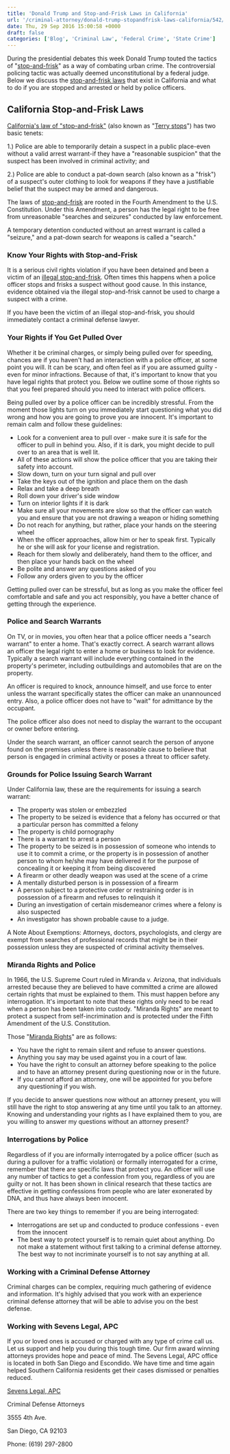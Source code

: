 ```yaml
---
title: 'Donald Trump and Stop-and-Frisk Laws in California'
url: '/criminal-attorney/donald-trump-stopandfrisk-laws-california/542/'
date: Thu, 29 Sep 2016 15:00:58 +0000
draft: false
categories: ['Blog', 'Criminal Law', 'Federal Crime', 'State Crime']
---
```


During the presidential debates this week Donald Trump touted the tactics of "[stop-and-frisk](https://www.sevenslegal.com/)" as a way of combating urban crime. The controversial policing tactic was actually deemed unconstitutional by a federal judge. Below we discuss the [stop-and-frisk laws](https://www.sevenslegal.com/) that exist in California and what to do if you are stopped and arrested or held by police officers.

California Stop-and-Frisk Laws
------------------------------

[California's law of "stop-and-frisk"](https://www.sevenslegal.com/) (also known as "[Terry stops](https://www.sevenslegal.com/)") has two basic tenets:

1.) Police are able to temporarily detain a suspect in a public place-even without a valid arrest warrant-if they have a "reasonable suspicion" that the suspect has been involved in criminal activity; and

2.) Police are able to conduct a pat-down search (also known as a "frisk") of a suspect's outer clothing to look for weapons if they have a justifiable belief that the suspect may be armed and dangerous.

The laws of [stop-and-frisk](https://www.sevenslegal.com/) are rooted in the Fourth Amendment to the U.S. Constitution. Under this Amendment, a person has the legal right to be free from unreasonable "searches and seizures" conducted by law enforcement.

A temporary detention conducted without an arrest warrant is called a "seizure," and a pat-down search for weapons is called a "search."

### Know Your Rights with Stop-and-Frisk

It is a serious civil rights violation if you have been detained and been a victim of an [illegal stop-and-frisk](https://www.sevenslegal.com/). Often times this happens when a police officer stops and frisks a suspect without good cause. In this instance, evidence obtained via the illegal stop-and-frisk cannot be used to charge a suspect with a crime.

If you have been the victim of an illegal stop-and-frisk, you should immediately contact a criminal defense lawyer.

### Your Rights if You Get Pulled Over

Whether it be criminal charges, or simply being pulled over for speeding, chances are if you haven't had an interaction with a police officer, at some point you will. It can be scary, and often feel as if you are assumed guilty - even for minor infractions. Because of that, it's important to know that you have legal rights that protect you. Below we outline some of those rights so that you feel prepared should you need to interact with police officers.

Being pulled over by a police officer can be incredibly stressful. From the moment those lights turn on you immediately start questioning what you did wrong and how you are going to prove you are innocent. It's important to remain calm and follow these guidelines:

*   Look for a convenient area to pull over - make sure it is safe for the officer to pull in behind you. Also, if it is dark, you might decide to pull over to an area that is well lit.
*   All of these actions will show the police officer that you are taking their safety into account.
*   Slow down, turn on your turn signal and pull over
*   Take the keys out of the ignition and place them on the dash
*   Relax and take a deep breath
*   Roll down your driver's side window
*   Turn on interior lights if it is dark
*   Make sure all your movements are slow so that the officer can watch you and ensure that you are not drawing a weapon or hiding something
*   Do not reach for anything, but rather, place your hands on the steering wheel
*   When the officer approaches, allow him or her to speak first. Typically he or she will ask for your license and registration.
*   Reach for them slowly and deliberately, hand them to the officer, and then place your hands back on the wheel
*   Be polite and answer any questions asked of you
*   Follow any orders given to you by the officer

Getting pulled over can be stressful, but as long as you make the officer feel comfortable and safe and you act responsibly, you have a better chance of getting through the experience.

### Police and Search Warrants

On TV, or in movies, you often hear that a police officer needs a "search warrant" to enter a home. That's exactly correct. A search warrant allows an officer the legal right to enter a home or business to look for evidence. Typically a search warrant will include everything contained in the property's perimeter, including outbuildings and automobiles that are on the property.

An officer is required to knock, announce himself, and use force to enter unless the warrant specifically states the officer can make an unannounced entry. Also, a police officer does not have to "wait" for admittance by the occupant.

The police officer also does not need to display the warrant to the occupant or owner before entering.

Under the search warrant, an officer cannot search the person of anyone found on the premises unless there is reasonable cause to believe that person is engaged in criminal activity or poses a threat to officer safety.

### Grounds for Police Issuing Search Warrant

Under California law, these are the requirements for issuing a search warrant:

*   The property was stolen or embezzled
*   The property to be seized is evidence that a felony has occurred or that a particular person has committed a felony
*   The property is child pornography
*   There is a warrant to arrest a person
*   The property to be seized is in possession of someone who intends to use it to commit a crime, or the property is in possession of another person to whom he/she may have delivered it for the purpose of concealing it or keeping it from being discovered
*   A firearm or other deadly weapon was used at the scene of a crime
*   A mentally disturbed person is in possession of a firearm
*   A person subject to a protective order or restraining order is in possession of a firearm and refuses to relinquish it
*   During an investigation of certain misdemeanor crimes where a felony is also suspected
*   An investigator has shown probable cause to a judge.

A Note About Exemptions: Attorneys, doctors, psychologists, and clergy are exempt from searches of professional records that might be in their possession unless they are suspected of criminal activity themselves.

### Miranda Rights and Police

In 1966, the U.S. Supreme Court ruled in Miranda v. Arizona, that individuals arrested because they are believed to have committed a crime are allowed certain rights that must be explained to them. This must happen before any interrogation. It's important to note that these rights only need to be read when a person has been taken into custody. "Miranda Rights" are meant to protect a suspect from self-incrimination and is protected under the Fifth Amendment of the U.S. Constitution.

Those "[Miranda Rights](https://www.sevenslegal.com/)" are as follows:

*   You have the right to remain silent and refuse to answer questions.
*   Anything you say may be used against you in a court of law.
*   You have the right to consult an attorney before speaking to the police and to have an attorney present during questioning now or in the future.
*   If you cannot afford an attorney, one will be appointed for you before any questioning if you wish.

If you decide to answer questions now without an attorney present, you will still have the right to stop answering at any time until you talk to an attorney. Knowing and understanding your rights as I have explained them to you, are you willing to answer my questions without an attorney present?

### Interrogations by Police

Regardless of if you are informally interrogated by a police officer (such as during a pullover for a traffic violation) or formally interrogated for a crime, remember that there are specific laws that protect you. An officer will use any number of tactics to get a confession from you, regardless of you are guilty or not. It has been shown in clinical research that these tactics are effective in getting confessions from people who are later exonerated by DNA, and thus have always been innocent.

There are two key things to remember if you are being interrogated:

*   Interrogations are set up and conducted to produce confessions - even from the innocent
*   The best way to protect yourself is to remain quiet about anything. Do not make a statement without first talking to a criminal defense attorney. The best way to not incriminate yourself is to not say anything at all.

### Working with a Criminal Defense Attorney

Criminal charges can be complex, requiring much gathering of evidence and information. It's highly advised that you work with an experience criminal defense attorney that will be able to advise you on the best defense.

### Working with Sevens Legal, APC

If you or loved ones is accused or charged with any type of crime call us. Let us support and help you during this tough time. Our firm award winning attorneys provides hope and peace of mind. The Sevens Legal, APC office is located in both San Diego and Escondido. We have time and time again helped Southern California residents get their cases dismissed or penalties reduced.

[Sevens Legal, APC](https://www.sevenslegal.com/ "Sevens Legal, APC")

Criminal Defense Attorneys

3555 4th Ave.

San Diego, CA 92103

Phone: (619) 297-2800